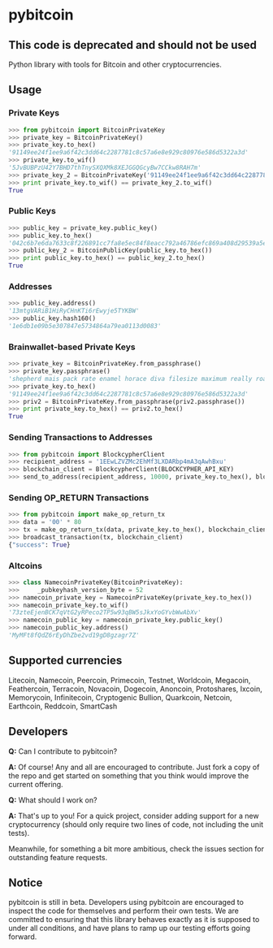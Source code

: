 pybitcoin
=====

## This code is deprecated and should not be used

Python library with tools for Bitcoin and other cryptocurrencies.

## Usage

### Private Keys

```python
>>> from pybitcoin import BitcoinPrivateKey
>>> private_key = BitcoinPrivateKey()
>>> private_key.to_hex()
'91149ee24f1ee9a6f42c3dd64c2287781c8c57a6e8e929c80976e586d5322a3d'
>>> private_key.to_wif()
'5JvBUBPzU42Y7BHD7thTnySXQXMk8XEJGGQGcyBw7CCkw8RAH7m'
>>> private_key_2 = BitcoinPrivateKey('91149ee24f1ee9a6f42c3dd64c2287781c8c57a6e8e929c80976e586d5322a3d')
>>> print private_key.to_wif() == private_key_2.to_wif()
True
```

### Public Keys

```python
>>> public_key = private_key.public_key()
>>> public_key.to_hex()
'042c6b7e6da7633c8f226891cc7fa8e5ec84f8eacc792a46786efc869a408d29539a5e6f8de3f71c0014e8ea71691c7b41f45c083a074fef7ab5c321753ba2b3fe'
>>> public_key_2 = BitcoinPublicKey(public_key.to_hex())
>>> print public_key.to_hex() == public_key_2.to_hex()
True
```

### Addresses

```python
>>> public_key.address()
'13mtgVARiB1HiRyCHnKTi6rEwyje5TYKBW'
>>> public_key.hash160()
'1e6db1e09b5e307847e5734864a79ea0113d0083'
```

### Brainwallet-based Private Keys

```python
>>> private_key = BitcoinPrivateKey.from_passphrase()
>>> private_key.passphrase()
'shepherd mais pack rate enamel horace diva filesize maximum really roar mall'
>>> private_key.to_hex()
'91149ee24f1ee9a6f42c3dd64c2287781c8c57a6e8e929c80976e586d5322a3d'
>>> priv2 = BitcoinPrivateKey.from_passphrase(priv2.passphrase())
>>> print private_key.to_hex() == priv2.to_hex()
True
```

### Sending Transactions to Addresses

```python
>>> from pybitcoin import BlockcypherClient
>>> recipient_address = '1EEwLZVZMc2EhMf3LXDARbp4mA3qAwhBxu'
>>> blockchain_client = BlockcypherClient(BLOCKCYPHER_API_KEY)
>>> send_to_address(recipient_address, 10000, private_key.to_hex(), blockchain_client)
```

### Sending OP_RETURN Transactions

```python
>>> from pybitcoin import make_op_return_tx
>>> data = '00' * 80
>>> tx = make_op_return_tx(data, private_key.to_hex(), blockchain_client, fee=10000, format='bin')
>>> broadcast_transaction(tx, blockchain_client)
{"success": True}
```

### Altcoins

```python
>>> class NamecoinPrivateKey(BitcoinPrivateKey):
>>>     _pubkeyhash_version_byte = 52
>>> namecoin_private_key = NamecoinPrivateKey(private_key.to_hex())
>>> namecoin_private_key.to_wif()
'73zteEjenBCK7qVtG2yRPeco2TP5w93qBW5sJkxYoGYvbWwAbXv'
>>> namecoin_public_key = namecoin_private_key.public_key()
>>> namecoin_public_key.address()
'MyMFt8fQdZ6rEyDhZbe2vd19gD8gzagr7Z'
```

## Supported currencies

Litecoin, Namecoin, Peercoin, Primecoin, Testnet, Worldcoin, Megacoin, Feathercoin, Terracoin, Novacoin, Dogecoin, Anoncoin, Protoshares, Ixcoin, Memorycoin, Infinitecoin, Cryptogenic Bullion, Quarkcoin, Netcoin, Earthcoin, Reddcoin, SmartCash

## Developers

**Q:** Can I contribute to pybitcoin?

**A:** Of course! Any and all are encouraged to contribute. Just fork a copy of the repo and get started on something that you think would improve the current offering.

**Q:** What should I work on?

**A:** That's up to you! For a quick project, consider adding support for a new cryptocurrency (should only require two lines of code, not including the unit tests).

Meanwhile, for something a bit more ambitious, check the issues section for outstanding feature requests.

## Notice

pybitcoin is still in beta. Developers using pybitcoin are encouraged to inspect the code for themselves and perform their own tests. We are committed to ensuring that this library behaves exactly as it is supposed to under all conditions, and have plans to ramp up our testing efforts going forward.
